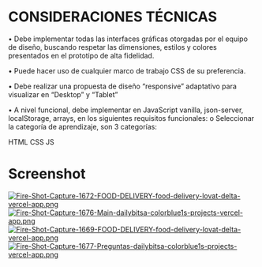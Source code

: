 # CONSIDERACIONES TÉCNICAS

• Debe implementar todas las interfaces gráficas otorgadas por el equipo de diseño,
buscando respetar las dimensiones, estilos y colores presentados en el prototipo
de alta fidelidad.

• Puede hacer uso de cualquier marco de trabajo CSS de su preferencia.

• Debe realizar una propuesta de diseño “responsive” adaptativo para visualizar en
“Desktop” y “Tablet”

• A nivel funcional, debe implementar en JavaScript vanilla, json-server,
localStorage, arrays, en los siguientes requisitos funcionales:
o Seleccionar la categoría de aprendizaje, son 3 categorías:

HTML
CSS
JS

# Screenshot

[![Fire-Shot-Capture-1672-FOOD-DELIVERY-food-delivery-lovat-delta-vercel-app.png](https://i.postimg.cc/QtXjC962/Fire-Shot-Capture-1672-FOOD-DELIVERY-food-delivery-lovat-delta-vercel-app.png)](https://postimg.cc/2qXsX6NG)
[![Fire-Shot-Capture-1676-Main-dailybitsa-colorblue1s-projects-vercel-app.png](https://i.postimg.cc/FzzmgtXG/Fire-Shot-Capture-1676-Main-dailybitsa-colorblue1s-projects-vercel-app.png)](https://postimg.cc/9R6vCnMq)
[![Fire-Shot-Capture-1669-FOOD-DELIVERY-food-delivery-lovat-delta-vercel-app.png](https://i.postimg.cc/PqbtdzMb/Fire-Shot-Capture-1669-FOOD-DELIVERY-food-delivery-lovat-delta-vercel-app.png)](https://postimg.cc/QBtLb7wV)
[![Fire-Shot-Capture-1677-Preguntas-dailybitsa-colorblue1s-projects-vercel-app.png](https://i.postimg.cc/NMpBHsS5/Fire-Shot-Capture-1677-Preguntas-dailybitsa-colorblue1s-projects-vercel-app.png)](https://postimg.cc/Q992L3X3)
